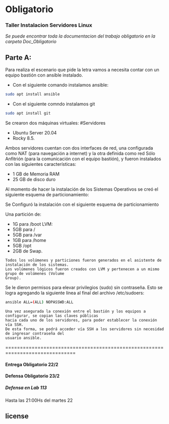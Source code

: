 #              Obligatorio 
### Taller Instalacion Servidores Linux  


_Se puede encontrar toda la documentacion del trabajo obligatorio en la carpeta Doc_Obligatorio_

## Parte A:

Para realiza el escenario que pide la letra vamos a necesita contar con un equipo bastión con ansible instalado.
- Con el siguiente comando instalamos ansible: 
```bash
sudo apt install ansible
```
- Con el siguiente comndo instalamos git
```bash
sudo apt install git
```
Se crearon dos máquinas virtuales:
#Servidores
- Ubuntu Server 20.04 
- Rocky 8.5.

Ambos servidores cuentan con dos interfaces de red, una configurada como NAT 
(para navegación a internet) y la otra definida como red Sólo Anfitrión (para la comunicación con el equipo bastión), y fueron instalados con las siguientes características:

- 1 GB de Memoria RAM
- 25 GB de disco duro

Al momento de hacer la instalación de los Sistemas Operativos se creó el siguiente esquema de particionamiento:

Se Configuró la instalación con el siguiente esquema de particionamiento

Una partición de:
- 1G para /boot
LVM:
- 5GB para /
- 5GB para /var
- 1GB para /home
- 5GB /opt
- 2GB de Swap.

~~~
Todos los volúmenes y particiones fueron generados en el asistente de instalación de los sistemas. 
Los volúmenes lógicos fueron creados con LVM y pertenecen a un mismo grupo de volúmenes (Volume
Group).
~~~

Se le dieron permisos para elevar privilegios (sudo) sin contraseña. Esto se logra
agregando la siguiente línea al final del archivo /etc/sudoers:
```bash
ansible ALL=(ALL) NOPASSWD:ALL
```
~~~
Una vez asegurada la conexión entre el bastión y los equipos a configurar, se copian las claves públicas
hacia cada uno de los servidores, para poder establecer la conexión vía SSH.
De esta forma, se podrá acceder vía SSH a los servidores sin necesidad de ingresar contraseña del
usuario ansible.
~~~


==============================================================================

#### Entrega Obligatorio 22/2
#### Defensa Obligatorio 23/2
##### Defensa en Lab 113

Hasta las 21:00Hs del martes 22
## license 
